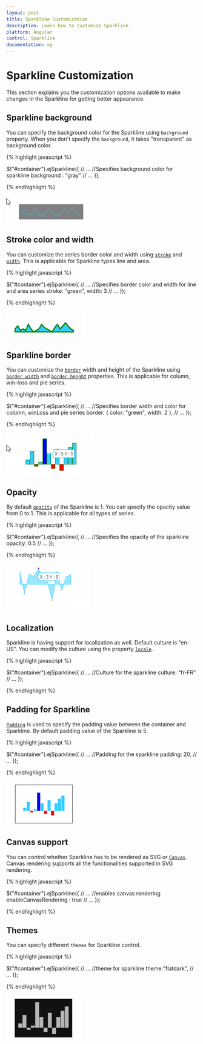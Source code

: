 ```yaml
---
layout: post
title: Sparkline Customization
description: Learn how to customize Sparkline.
platform: Angular
control: Sparkline
documentation: ug
---
```


# Sparkline Customization

This section explains you the customization options available to make changes in the Sparkline for getting better appearance.

## Sparkline background

You can specify the background color for the Sparkline using `background` property. When you don't specify the `background`, it takes "transparent" as background color. 

{% highlight javascript %}

$("#container").ejSparkline({
            // ...
            //Specifies background color for sparkline
            background : "gray"
            // ...
});

{% endhighlight %} 

![](Sparkline-Customization_images/Sparkline-Customization_img1.png)

## Stroke color and width

You can customize the series border color and width using [`stroke`](../api/ejsparkline#members:stroke) and [`width`](../api/ejsparkline#members:width). This is applicable for Sparkline types line and area.

{% highlight javascript %}

$("#container").ejSparkline({
            // ...
            //Specifies border color and width for line and area series
            stroke: "green",
            width: 3
            // ...
});

{% endhighlight %} 

![](Sparkline-Customization_images/Sparkline-Customization_img2.png)

## Sparkline border

You can customize the [`border`](../api/ejsparkline#members:border) width and height of the Sparkline using [`border width`](../api/ejsparkline#members:border-color) and [`border height`](../api/ejsparkline#members:border-width) properties. This is applicable for column, win-loss and pie series.

{% highlight javascript %}

$("#container").ejSparkline({
            // ...
            //Specifies border width and color for column, winLoss and pie series
            border: { color: "green", width: 2 },
            // ...
});

{% endhighlight %} 

![](Sparkline-Customization_images/Sparkline-Customization_img3.png)

## Opacity

By default [`opacity`](../api/ejsparkline#members:opacity) of the Sparkline is 1. You can specify the opacity value from 0 to 1. This is applicable for all types of series. 

{% highlight javascript %}

$("#container").ejSparkline({
            // ...
            //Specifies the opacity of the sparkline
            opacity: 0.5
            // ...
});

{% endhighlight %} 

![](Sparkline-Customization_images/Sparkline-Customization_img4.png)

## Localization

Sparkline is having support for localization as well. Default culture is "en-US". You can modify the culture using the property [`locale`](../api/ejsparkline#members:locale).

{% highlight javascript %}

$("#container").ejSparkline({
            // ...
            //Culture for the sparkline
            culture: "fr-FR"
            // ...
});

{% endhighlight %} 

## Padding for Sparkline

[`Padding`](../api/ejsparkline#members:padding) is used to specify the padding value between the container and Sparkline. By default padding value of the Sparkline is 5. 

{% highlight javascript %}

$("#container").ejSparkline({
            // ...
            //Padding for the sparkline
            padding: 20,
            // ...
});

{% endhighlight %} 

![](Sparkline-Customization_images/Sparkline-Customization_img5.png)

## Canvas support

You can control whether Sparkline has to be rendered as SVG or [`Canvas`](../api/ejsparkline#members:enablecanvasrendering). Canvas rendering supports all the functionalities supported in SVG rendering.

{% highlight javascript %}

$("#container").ejSparkline({
            // ...
            //enables canvas rendering
            enableCanvasRendering : true
            // ...
});

{% endhighlight %} 

## Themes

You can specify different `themes` for Sparkline control.

{% highlight javascript %}

$("#container").ejSparkline({
            // ...
            //theme for sparkline
            theme:"flatdark",
            // ...
});

{% endhighlight %} 

![](Sparkline-Customization_images/Sparkline-Customization_img6.png)
